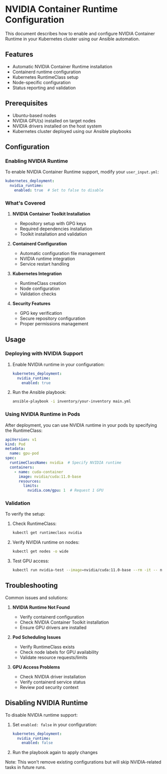 # NVIDIA Container Runtime Configuration

This document describes how to enable and configure NVIDIA Container Runtime in your Kubernetes cluster using our Ansible automation.

## Features

- Automatic NVIDIA Container Runtime installation
- Containerd runtime configuration
- Kubernetes RuntimeClass setup
- Node-specific configuration
- Status reporting and validation

## Prerequisites

- Ubuntu-based nodes
- NVIDIA GPU(s) installed on target nodes
- NVIDIA drivers installed on the host system
- Kubernetes cluster deployed using our Ansible playbooks

## Configuration

### Enabling NVIDIA Runtime

To enable NVIDIA Container Runtime support, modify your `user_input.yml`:

```yaml
kubernetes_deployment:
  nvidia_runtime:
    enabled: true  # Set to false to disable
```

### What's Covered

1. **NVIDIA Container Toolkit Installation**
   - Repository setup with GPG keys
   - Required dependencies installation
   - Toolkit installation and validation

2. **Containerd Configuration**
   - Automatic configuration file management
   - NVIDIA runtime integration
   - Service restart handling

3. **Kubernetes Integration**
   - RuntimeClass creation
   - Node configuration
   - Validation checks

4. **Security Features**
   - GPG key verification
   - Secure repository configuration
   - Proper permissions management

## Usage

### Deploying with NVIDIA Support

1. Enable NVIDIA runtime in your configuration:
   ```yaml
   kubernetes_deployment:
     nvidia_runtime:
       enabled: true
   ```

2. Run the Ansible playbook:
   ```bash
   ansible-playbook -i inventory/your-inventory main.yml
   ```

### Using NVIDIA Runtime in Pods

After deployment, you can use NVIDIA runtime in your pods by specifying the RuntimeClass:

```yaml
apiVersion: v1
kind: Pod
metadata:
  name: gpu-pod
spec:
  runtimeClassName: nvidia  # Specify NVIDIA runtime
  containers:
    - name: cuda-container
      image: nvidia/cuda:11.0-base
      resources:
        limits:
          nvidia.com/gpu: 1  # Request 1 GPU
```

### Validation

To verify the setup:

1. Check RuntimeClass:
   ```bash
   kubectl get runtimeclass nvidia
   ```

2. Verify NVIDIA runtime on nodes:
   ```bash
   kubectl get nodes -o wide
   ```

3. Test GPU access:
   ```bash
   kubectl run nvidia-test --image=nvidia/cuda:11.0-base --rm -it -- nvidia-smi
   ```

## Troubleshooting

Common issues and solutions:

1. **NVIDIA Runtime Not Found**
   - Verify containerd configuration
   - Check NVIDIA Container Toolkit installation
   - Ensure GPU drivers are installed

2. **Pod Scheduling Issues**
   - Verify RuntimeClass exists
   - Check node labels for GPU availability
   - Validate resource requests/limits

3. **GPU Access Problems**
   - Check NVIDIA driver installation
   - Verify containerd service status
   - Review pod security context

## Disabling NVIDIA Runtime

To disable NVIDIA runtime support:

1. Set `enabled: false` in your configuration:
   ```yaml
   kubernetes_deployment:
     nvidia_runtime:
       enabled: false
   ```

2. Run the playbook again to apply changes

Note: This won't remove existing configurations but will skip NVIDIA-related tasks in future runs. 